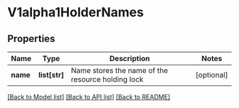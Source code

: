 # V1alpha1HolderNames

## Properties
Name | Type | Description | Notes
------------ | ------------- | ------------- | -------------
**name** | **list[str]** | Name stores the name of the resource holding lock | [optional] 

[[Back to Model list]](../README.md#documentation-for-models) [[Back to API list]](../README.md#documentation-for-api-endpoints) [[Back to README]](../README.md)


